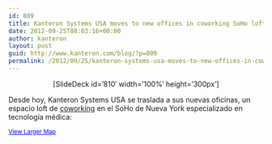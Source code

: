 ```yaml
---
id: 809
title: Kanteron Systems USA moves to new offices in coworking SoHo loft (New York)
date: 2012-09-25T08:03:16+00:00
author: kanteron
layout: post
guid: http://www.kanteron.com/blog/?p=809
permalink: /2012/09/25/kanteron-systems-usa-moves-to-new-offices-in-coworking-soho-loft-new-york/
---
```

<p style="text-align: center">
  [SlideDeck id=&#8217;810&#8242; width=&#8217;100%&#8217; height=&#8217;300px&#8217;] 
  
  <p>
    Desde hoy, Kanteron Systems USA se traslada a sus nuevas oficinas, un espacio loft de <a title="http://blueprinthealth.org/index.php?page=press" href="http://blueprinthealth.org/index.php?page=press" target="_blank">coworking</a> en el SoHo de Nueva York especializado en tecnología médica:
  </p>
  
  <p>
    <small><a style="color: #0000ff;text-align: left" href="https://maps.google.com/maps?f=q&source=embed&hl=en&geocode=&q=483+Broadway,+New+York,+NY&aq=0&oq=483&sll=40.697488,-73.979681&sspn=0.629909,1.376038&ie=UTF8&hq=&hnear=483+Broadway,+New+York,+10013&ll=40.721672,-73.999939&spn=0.009839,0.021501&t=m&z=14&iwloc=A">View Larger Map</a></small>
  </p>